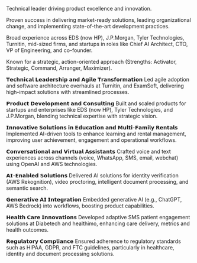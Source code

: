 Technical leader driving product excellence and innovation.

Proven success in delivering market-ready solutions, leading organizational change, and implementing state-of-the-art development practices.

Broad experience across EDS (now HP), J.P.Morgan, Tyler Technologies, Turnitin, mid-sized firms, and startups in roles like Chief AI Architect, CTO, VP of Engineering, and co-founder.

Known for a strategic, action-oriented approach (Strengths: Activator, Strategic, Command, Arranger, Maximizer).

𝗧𝗲𝗰𝗵𝗻𝗶𝗰𝗮𝗹 𝗟𝗲𝗮𝗱𝗲𝗿𝘀𝗵𝗶𝗽 𝗮𝗻𝗱 𝗔𝗴𝗶𝗹𝗲 𝗧𝗿𝗮𝗻𝘀𝗳𝗼𝗿𝗺𝗮𝘁𝗶𝗼𝗻
Led agile adoption and software architecture overhauls at Turnitin, and ExamSoft, delivering high-impact solutions with streamlined processes.

𝗣𝗿𝗼𝗱𝘂𝗰𝘁 𝗗𝗲𝘃𝗲𝗹𝗼𝗽𝗺𝗲𝗻𝘁 𝗮𝗻𝗱 𝗖𝗼𝗻𝘀𝘂𝗹𝘁𝗶𝗻𝗴
Built and scaled products for startups and enterprises like EDS (now HP), Tyler Technologies, and J.P.Morgan, blending technical expertise with strategic vision.

𝗜𝗻𝗻𝗼𝘃𝗮𝘁𝗶𝘃𝗲 𝗦𝗼𝗹𝘂𝘁𝗶𝗼𝗻𝘀 𝗶𝗻 𝗘𝗱𝘂𝗰𝗮𝘁𝗶𝗼𝗻 𝗮𝗻𝗱 𝗠𝘂𝗹𝘁𝗶-𝗙𝗮𝗺𝗶𝗹𝘆 𝗥𝗲𝗻𝘁𝗮𝗹𝘀
Implemented AI-driven tools to enhance learning and rental management, improving user achievement, engagement and operational workflows.

𝗖𝗼𝗻𝘃𝗲𝗿𝘀𝗮𝘁𝗶𝗼𝗻𝗮𝗹 𝗮𝗻𝗱 𝗩𝗶𝗿𝘁𝘂𝗮𝗹 𝗔𝘀𝘀𝗶𝘀𝘁𝗮𝗻𝘁𝘀
Crafted voice and text experiences across channels (voice, WhatsApp, SMS, email, webchat) using OpenAI and AWS technologies.

𝗔𝗜-𝗘𝗻𝗮𝗯𝗹𝗲𝗱 𝗦𝗼𝗹𝘂𝘁𝗶𝗼𝗻𝘀
Delivered AI solutions for identity verification (AWS Rekognition), video proctoring, intelligent document processing, and semantic search.

𝗚𝗲𝗻𝗲𝗿𝗮𝘁𝗶𝘃𝗲 𝗔𝗜 𝗜𝗻𝘁𝗲𝗴𝗿𝗮𝘁𝗶𝗼𝗻
Embedded generative AI (e.g., ChatGPT, AWS Bedrock) into workflows, boosting product capabilities.

𝗛𝗲𝗮𝗹𝘁𝗵 𝗖𝗮𝗿𝗲 𝗜𝗻𝗻𝗼𝘃𝗮𝘁𝗶𝗼𝗻𝘀
Developed adaptive SMS patient engagement solutions at Diabetech and healthimo, enhancing care delivery, metrics and health outcomes.

𝗥𝗲𝗴𝘂𝗹𝗮𝘁𝗼𝗿𝘆 𝗖𝗼𝗺𝗽𝗹𝗶𝗮𝗻𝗰𝗲
Ensured adherence to regulatory standards such as HIPAA, GDPR, and FTC guidelines, particularly in healthcare, identity and document processing solutions.
